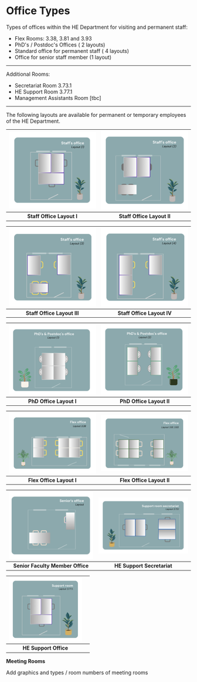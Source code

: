# Office Types

Types of offices within the HE Department for visiting and permanent staff:

- Flex Rooms: 3.38, 3.81 and 3.93
- PhD's / Postdoc's Offices ( 2  layouts)
- Standard office for permanent staff ( 4 layouts)
- Office for senior staff member (1 layout)
  
____________________________________________
  Additional Rooms:

  - Secretariat Room  3.73.1
  - HE Support Room 3.77.1
  - Management Assistants Room [tbc]
____________________________________________

The following layouts are available for permanent or temporary employees of the HE Department. 


| ![Staff Office Layout I](../figures/staff_office_layout_1.png) | ![Staff Office Layout II](../figures/staff_office_layout_2.png) |
|:-----------------------------------------------------------:|:------------------------------------------------------------:|
| **Staff Office Layout I**                                   | **Staff Office Layout II**                                   |

| ![Staff Office Layout III](../figures/staff_office_layout_3.png) | ![Staff Office Layout IV](../figures/staff_office_layout_4.png) |
|:--------------------------------------------------------------:|:-------------------------------------------------------------:|
| **Staff Office Layout III**                                    | **Staff Office Layout IV**                                   |

| ![PhD Office Layout I](../figures/phd_layout_1.png) | ![PhD Office Layout II](../figures/phd_layout_2.png) |
|:--------------------------------------------------:|:---------------------------------------------------:|
| **PhD Office Layout I**                             | **PhD Office Layout II**                            |

| ![Flex Office Layout I](../figures/flex_office_layout_3.38.png) | ![Flex Office Layout II](../figures/flex_office_layout_3.81_3.83.png) |
|:---------------------------------------------------------------:|:---------------------------------------------------------------------:|
| **Flex Office Layout I**                                       | **Flex Office Layout II**                                            |

| ![Senior Faculty Member Office](../figures/senior_office_layout.png) | ![HE Support Secretariat](../figures/support_room_secretariat_layout_3.73.1.png) |
|:--------------------------------------------------------------------:|:-------------------------------------------------------------------------------:|
| **Senior Faculty Member Office**                                     | **HE Support Secretariat**                                                     |

| <img src="../figures/support_room_layout_3.77.1.png" alt="HE Support Office" width="200"/> |  |
|:---------------------------------------------------------------:|:-:|
| **HE Support Office**                                           | |


**Meeting Rooms**

Add graphics and types / room numbers of meeting rooms

